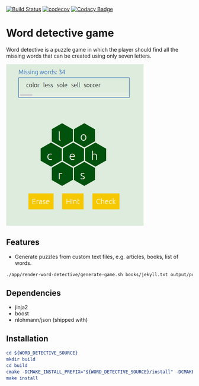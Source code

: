 [![Build Status](https://app.travis-ci.com/danoan/word-detective.svg?branch=main)](https://app.travis-ci.com/danoan/word-detective)
[![codecov](https://codecov.io/gh/danoan/word-detective/branch/main/graph/badge.svg?token=iZm7yCVsNI)](https://codecov.io/gh/danoan/word-detective)
[![Codacy Badge](https://app.codacy.com/project/badge/Grade/8743025f16b04d7a8dadbe4ae23da567)](https://www.codacy.com/gh/danoan/word-detective/dashboard?utm_source=github.com&amp;utm_medium=referral&amp;utm_content=danoan/word-detective&amp;utm_campaign=Badge_Grade)

# Word detective game

Word detective is a puzzle game in which the player should
find all the missing words that can be created using only seven letters.

![Given a list of words, builds ](docs/gameplay.png)

## Features

*  Generate puzzles from custom text files, e.g. articles, books, list of words.

```bash
./app/render-word-detective/generate-game.sh books/jekyll.txt output/puzzle-html
```

## Dependencies

*  jinja2
*  boost
*  nlohmann/json (shipped with)

## Installation

```cmake
cd ${WORD_DETECTIVE_SOURCE}
mkdir build
cd build
cmake -DCMAKE_INSTALL_PREFIX="${WORD_DETECTIVE_SOURCE}/install" -DCMAKE_BUILD_TYPE="Release" ..
make install
```
